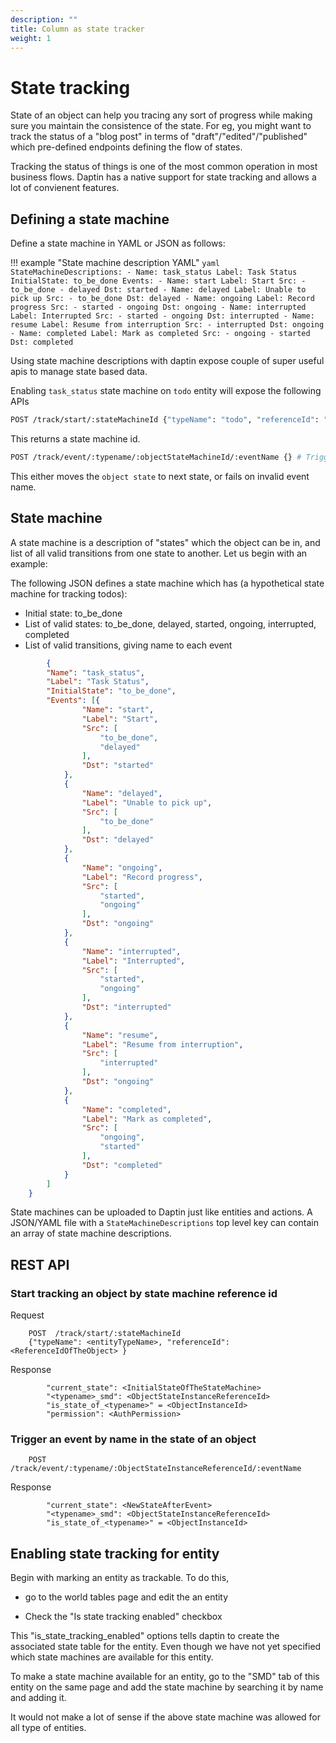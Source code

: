 ```yaml
---
description: ""
title: Column as state tracker
weight: 1
---
```


# State tracking

State of an object can help you tracing any sort of progress while making sure you maintain the consistence of the state. For eg, you might want to track the status of a "blog post" in terms of "draft"/"edited"/"published" which pre-defined endpoints defining the flow of states.

Tracking the status of things is one of the most common operation in most business flows. Daptin has a native support for state tracking and allows a lot of convienent features.


## Defining a state machine

Define a state machine in YAML or JSON as follows:

!!! example "State machine description YAML"
    ```yaml
    StateMachineDescriptions:
    - Name: task_status
      Label: Task Status
      InitialState: to_be_done
      Events:
      - Name: start
        Label: Start
        Src:
        - to_be_done
        - delayed
        Dst: started
      - Name: delayed
        Label: Unable to pick up
        Src:
        - to_be_done
        Dst: delayed
      - Name: ongoing
        Label: Record progress
        Src:
        - started
        - ongoing
        Dst: ongoing
      - Name: interrupted
        Label: Interrupted
        Src:
        - started
        - ongoing
        Dst: interrupted
      - Name: resume
        Label: Resume from interruption
        Src:
        - interrupted
        Dst: ongoing
      - Name: completed
        Label: Mark as completed
        Src:
        - ongoing
        - started
        Dst: completed
    ```

Using state machine descriptions with daptin expose couple of super useful apis to manage state based data.

Enabling `task_status` state machine on `todo` entity will expose the following APIs


```bash
POST /track/start/:stateMachineId {"typeName": "todo", "referenceId": "objectId"} # Start tracking a particular object by id
```

This returns a state machine id.

```bash
POST /track/event/:typename/:objectStateMachineId/:eventName {} # Trigger event on current state
```

This either moves the `object state` to next state, or fails on invalid event name.



## State machine

A state machine is a description of "states" which the object can be in, and list of all valid transitions from one state to another. Let us begin with an example:

The following JSON defines a state machine which has (a hypothetical state machine for tracking todos):

- Initial state: to_be_done
- List of valid states: to_be_done, delayed, started, ongoing, interrupted, completed
- List of valid transitions, giving name to each event

```json
		{
        "Name": "task_status",
        "Label": "Task Status",
        "InitialState": "to_be_done",
        "Events": [{
                "Name": "start",
                "Label": "Start",
                "Src": [
                    "to_be_done",
                    "delayed"
                ],
                "Dst": "started"
            },
            {
                "Name": "delayed",
                "Label": "Unable to pick up",
                "Src": [
                    "to_be_done"
                ],
                "Dst": "delayed"
            },
            {
                "Name": "ongoing",
                "Label": "Record progress",
                "Src": [
                    "started",
                    "ongoing"
                ],
                "Dst": "ongoing"
            },
            {
                "Name": "interrupted",
                "Label": "Interrupted",
                "Src": [
                    "started",
                    "ongoing"
                ],
                "Dst": "interrupted"
            },
            {
                "Name": "resume",
                "Label": "Resume from interruption",
                "Src": [
                    "interrupted"
                ],
                "Dst": "ongoing"
            },
            {
                "Name": "completed",
                "Label": "Mark as completed",
                "Src": [
                    "ongoing",
                    "started"
                ],
                "Dst": "completed"
            }
        ]
    }

```

State machines can be uploaded to Daptin just like entities and actions. A JSON/YAML file with a ```StateMachineDescriptions``` top level key can contain an array of state machine descriptions.


## REST API

### Start tracking an object by state machine reference id


Request
```
	POST  /track/start/:stateMachineId
	{"typeName": <entityTypeName>, "referenceId": <ReferenceIdOfTheObject> }
```

Response
```
		"current_state": <InitialStateOfTheStateMachine>
		"<typename>_smd": <ObjectStateInstanceReferenceId>
		"is_state_of_<typename>" = <ObjectInstanceId>
		"permission": <AuthPermission>
```

### Trigger an event by name in the state of an object

```
	POST  /track/event/:typename/:ObjectStateInstanceReferenceId/:eventName
```
Response
```
		"current_state": <NewStateAfterEvent>
		"<typename>_smd": <ObjectStateInstanceReferenceId>
		"is_state_of_<typename>" = <ObjectInstanceId>
```



## Enabling state tracking for entity

Begin with marking an entity as trackable. To do this,

- go to the world tables page and edit the an entity

- Check the "Is state tracking enabled" checkbox

This "is_state_tracking_enabled" options tells daptin to create the associated state table for the entity. Even though we have not yet specified which state machines are available for this entity.

To make a state machine available for an entity, go to the "SMD" tab of this entity on the same page and add the state machine by searching it by name and adding it.

It would not make a lot of sense if the above state machine was allowed for all type of entities.

